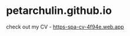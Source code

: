# petarchulin.github.io

check out my CV - [https-spa-cv-4f94e.web.app](https://spa-cv-4f94e.web.app/)
